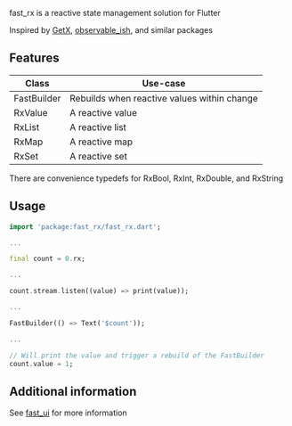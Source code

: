 fast_rx is a reactive state management solution for Flutter

Inspired by [GetX](https://pub.dev/packages/get), [observable_ish](https://pub.dev/packages/observable_ish), and similar packages

## Features
| Class       | Use-case                                    |
| ----------- | ------------------------------------------- |
| FastBuilder | Rebuilds when reactive values within change |
| RxValue<T>  | A reactive value                            |
| RxList<E>   | A reactive list                             |
| RxMap<E>    | A reactive map                              |
| RxSet<E>    | A reactive set                              |

There are convenience typedefs for RxBool, RxInt, RxDouble, and RxString

## Usage
```dart
import 'package:fast_rx/fast_rx.dart';

...

final count = 0.rx;

...

count.stream.listen((value) => print(value));

...

FastBuilder(() => Text('$count'));

...

// Will print the value and trigger a rebuild of the FastBuilder
count.value = 1;
```

## Additional information
See [fast_ui](https://pub.dev/packages/fast_ui) for more information